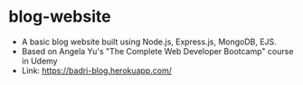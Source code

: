 # blog-website
- A basic blog website built using Node.js, Express.js, MongoDB, EJS.
- Based on Angela Yu's "The Complete Web Developer Bootcamp" course in Udemy
- Link: https://badri-blog.herokuapp.com/
